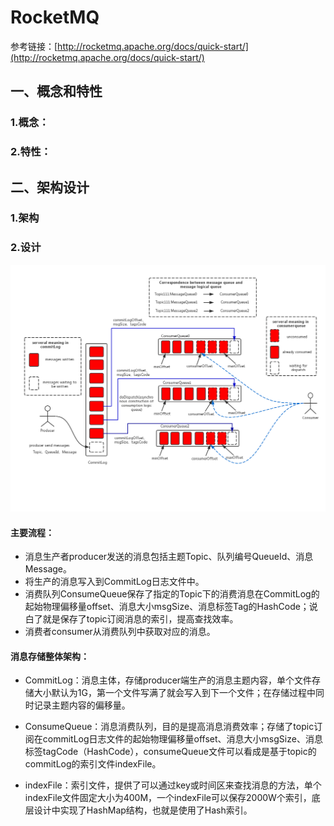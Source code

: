 # RocketMQ

参考链接：[http://rocketmq.apache.org/docs/quick-start/](http://rocketmq.apache.org/docs/quick-start/)

## 一、概念和特性

### 1.概念：

### 2.特性：

## 二、架构设计

### 1.架构

### 2.设计

 ![img](https://github.com/apache/rocketmq/raw/master/docs/cn/image/rocketmq_design_1.png) 

#### 主要流程：

- 消息生产者producer发送的消息包括主题Topic、队列编号QueueId、消息Message。
- 将生产的消息写入到CommitLog日志文件中。
- 消费队列ConsumeQueue保存了指定的Topic下的消费消息在CommitLog的起始物理偏移量offset、消息大小msgSize、消息标签Tag的HashCode；说白了就是保存了topic订阅消息的索引，提高查找效率。
- 消费者consumer从消费队列中获取对应的消息。

#### 消息存储整体架构：

- CommitLog：消息主体，存储producer端生产的消息主题内容，单个文件存储大小默认为1G，第一个文件写满了就会写入到下一个文件；在存储过程中同时记录主题内容的偏移量。

- ConsumeQueue：消息消费队列，目的是提高消息消费效率；存储了topic订阅在commitLog日志文件的起始物理偏移量offset、消息大小msgSize、消息标签tagCode（HashCode），consumeQueue文件可以看成是基于topic的commitLog的索引文件indexFile。

- indexFile：索引文件，提供了可以通过key或时间区来查找消息的方法，单个indexFile文件固定大小为400M，一个indexFile可以保存2000W个索引，底层设计中实现了HashMap结构，也就是使用了Hash索引。